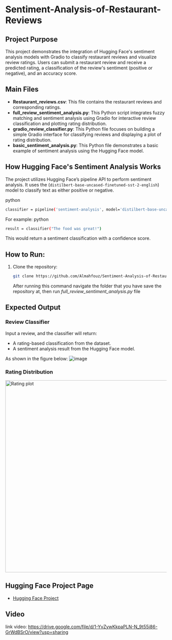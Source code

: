 # Sentiment-Analysis-of-Restaurant-Reviews



## Project Purpose
This project demonstrates the integration of Hugging Face's sentiment analysis models with Gradio to classify restaurant reviews and visualize review ratings. Users can submit a restaurant review and receive a predicted rating, a classification of the review's sentiment (positive or negative), and an accuracy score.

## Main Files
- **Restaurant_reviews.csv**: This file contains the restaurant reviews and corresponding ratings.
- **full_review_sentiment_analysis.py**: This Python script integrates fuzzy matching and sentiment analysis using Gradio for interactive review classification and plotting rating distribution.
- **gradio_review_classifier.py**: This Python file focuses on building a simple Gradio interface for classifying reviews and displaying a plot of rating distribution.
- **basic_sentiment_analysis.py**: This Python file demonstrates a basic example of sentiment analysis using the Hugging Face model.

## How Hugging Face's Sentiment Analysis Works
The project utilizes Hugging Face’s pipeline API to perform sentiment analysis. It uses the (`distilbert-base-uncased-finetuned-sst-2-english`) model to classify text as either positive or negative.

python
```bash
classifier = pipeline('sentiment-analysis', model='distilbert-base-uncased-finetuned-sst-2-english')
```

For example:
python
```bash
result = classifier("The food was great!")
```

This would return a sentiment classification with a confidence score.

## How to Run:
1. Clone the repository:
   ```bash
   git clone https://github.com/Almahfouz/Sentiment-Analysis-of-Restaurant-Reviews
   ```
   After running this command navigate the folder that you have save the repository at, then run *full_review_sentiment_analysis.py* file

## Expected Output

### Review Classifier
Input a review, and the classifier will return:
- A rating-based classification from the dataset.
- A sentiment analysis result from the Hugging Face model.
  
As shown in the figure below:
![image](https://github.com/user-attachments/assets/44eee318-99a2-4a6f-8406-3d2d7a2d0e95)


### Rating Distribution
<img src= "https://github.com/user-attachments/assets/14aaf0ac-2ec3-438a-9a98-1bd9d5ab9960" alt="Rating plot" width="600"/>

## Hugging Face Project Page

- [Hugging Face Project](https://huggingface.co/spaces/Almahfouz/Sentiment-Analysis-of-Restaurant-Reviews-Using-Hugging-Face-and-Gradio)

## Video 
link video: https://drive.google.com/file/d/1-YvZywKkpaPLN-N_9t55i86-GrWdBSrO/view?usp=sharing
